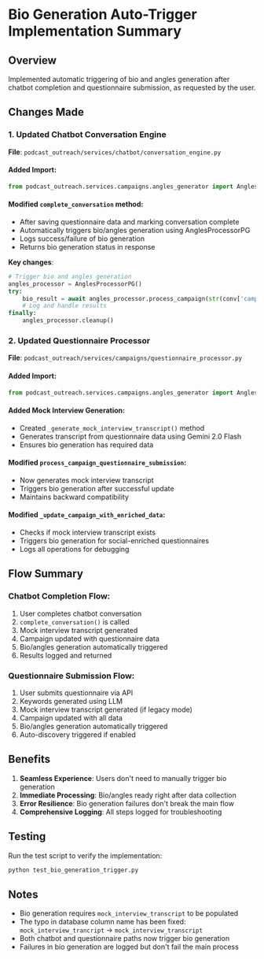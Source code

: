 # Bio Generation Auto-Trigger Implementation Summary

## Overview
Implemented automatic triggering of bio and angles generation after chatbot completion and questionnaire submission, as requested by the user.

## Changes Made

### 1. Updated Chatbot Conversation Engine
**File**: `podcast_outreach/services/chatbot/conversation_engine.py`

#### Added Import:
```python
from podcast_outreach.services.campaigns.angles_generator import AnglesProcessorPG
```

#### Modified `complete_conversation` method:
- After saving questionnaire data and marking conversation complete
- Automatically triggers bio/angles generation using AnglesProcessorPG
- Logs success/failure of bio generation
- Returns bio generation status in response

**Key changes**:
```python
# Trigger bio and angles generation
angles_processor = AnglesProcessorPG()
try:
    bio_result = await angles_processor.process_campaign(str(conv['campaign_id']))
    # Log and handle results
finally:
    angles_processor.cleanup()
```

### 2. Updated Questionnaire Processor
**File**: `podcast_outreach/services/campaigns/questionnaire_processor.py`

#### Added Import:
```python
from podcast_outreach.services.campaigns.angles_generator import AnglesProcessorPG
```

#### Added Mock Interview Generation:
- Created `_generate_mock_interview_transcript()` method
- Generates transcript from questionnaire data using Gemini 2.0 Flash
- Ensures bio generation has required data

#### Modified `process_campaign_questionnaire_submission`:
- Now generates mock interview transcript
- Triggers bio generation after successful update
- Maintains backward compatibility

#### Modified `_update_campaign_with_enriched_data`:
- Checks if mock interview transcript exists
- Triggers bio generation for social-enriched questionnaires
- Logs all operations for debugging

## Flow Summary

### Chatbot Completion Flow:
1. User completes chatbot conversation
2. `complete_conversation()` is called
3. Mock interview transcript generated
4. Campaign updated with questionnaire data
5. Bio/angles generation automatically triggered
6. Results logged and returned

### Questionnaire Submission Flow:
1. User submits questionnaire via API
2. Keywords generated using LLM
3. Mock interview transcript generated (if legacy mode)
4. Campaign updated with all data
5. Bio/angles generation automatically triggered
6. Auto-discovery triggered if enabled

## Benefits
1. **Seamless Experience**: Users don't need to manually trigger bio generation
2. **Immediate Processing**: Bio/angles ready right after data collection
3. **Error Resilience**: Bio generation failures don't break the main flow
4. **Comprehensive Logging**: All steps logged for troubleshooting

## Testing
Run the test script to verify the implementation:
```bash
python test_bio_generation_trigger.py
```

## Notes
- Bio generation requires `mock_interview_transcript` to be populated
- The typo in database column name has been fixed: `mock_interview_trancript` → `mock_interview_transcript`
- Both chatbot and questionnaire paths now trigger bio generation
- Failures in bio generation are logged but don't fail the main process
